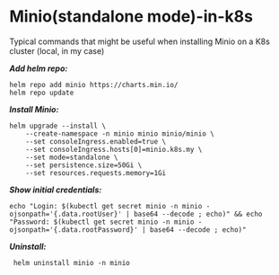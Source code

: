 # Minio(standalone mode)-in-k8s

Typical commands that might be useful when installing Minio on a K8s cluster (local, in my case)

***Add helm repo:***

    helm repo add minio https://charts.min.io/
    helm repo update

***Install Minio:***

    helm upgrade --install \
        --create-namespace -n minio minio minio/minio \
        --set consoleIngress.enabled=true \
        --set consoleIngress.hosts[0]=minio.k8s.my \
        --set mode=standalone \
        --set persistence.size=50Gi \
        --set resources.requests.memory=1Gi

***Show initial credentials:***

    echo "Login: $(kubectl get secret minio -n minio -ojsonpath='{.data.rootUser}' | base64 --decode ; echo)" && echo "Password: $(kubectl get secret minio -n minio -ojsonpath='{.data.rootPassword}' | base64 --decode ; echo)"

 ***Uninstall:***

     helm uninstall minio -n minio
